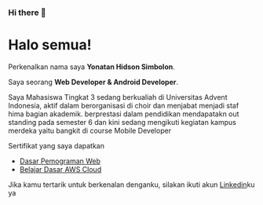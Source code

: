 ### Hi there 👋

# Halo semua! 

Perkenalkan nama saya **Yonatan Hidson Simbolon**.<br>

Saya seorang **Web Developer & Android Developer**.<br>

Saya Mahasiswa Tingkat 3 sedang berkualiah di Universitas Advent Indonesia, aktif dalam berorganisasi di choir dan menjabat menjadi staf hima bagian akademik. 
berprestasi dalam pendidikan mendapatakn out standing pada semester 6 dan kini sedang mengikuti kegiatan kampus merdeka yaitu bangkit di course Mobile Developer<br>

Sertifikat yang saya dapatkan
- [Dasar Pemograman Web](https://www.dicoding.com/certificates/6RPNW19E9P2M)
- [Belajar Dasar AWS Cloud](https://www.dicoding.com/certificates/1RXY6L789ZVM)

Jika kamu tertarik untuk berkenalan denganku, silakan ikuti akun [Linkedin](https://www.linkedin.com/in/jonatan-simbolon-79615827b/)ku ya

<!--
**Jooooo05/Jooooo05** is a ✨ _special_ ✨ repository because its `README.md` (this file) appears on your GitHub profile.

Here are some ideas to get you started:

- 🔭 I’m currently working on ...
- 🌱 I’m currently learning ...
- 👯 I’m looking to collaborate on ...
- 🤔 I’m looking for help with ...
- 💬 Ask me about ...
- 📫 How to reach me: ...
- 😄 Pronouns: ...
- ⚡ Fun fact: ...
-->

